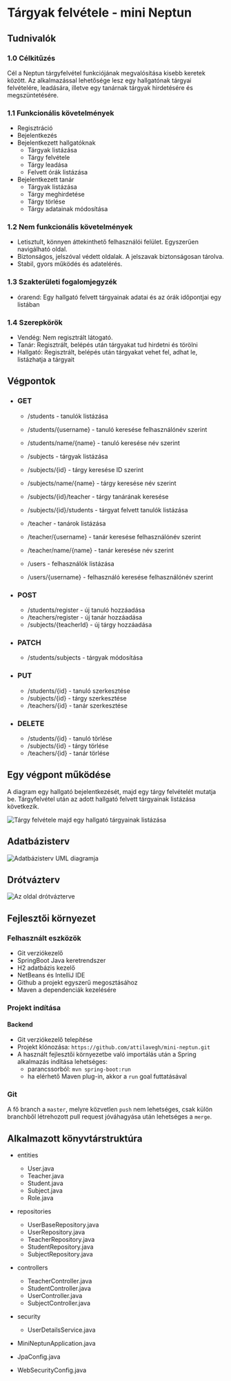 # Tárgyak felvétele - mini Neptun

## Tudnivalók

### 1.0 Célkitűzés

Cél a Neptun tárgyfelvétel funkciójának megvalósítása kisebb keretek között. Az alkalmazással lehetősége lesz egy hallgatónak tárgyai felvételére, leadására, illetve egy tanárnak tárgyak hirdetésére és megszüntetésére.

### 1.1 Funkcionális követelmények

- Regisztráció
- Bejelentkezés
- Bejelentkezett hallgatóknak
  - Tárgyak listázása
  - Tárgy felvétele
  - Tárgy leadása
  - Felvett órák listázása
- Bejelentkezett tanár
  - Tárgyak listázása
  - Tárgy meghirdetése
  - Tárgy törlése
  - Tárgy adatainak módosítása


### 1.2 Nem funkcionális követelmények

- Letisztult, könnyen áttekinthető felhasználói felület. Egyszerűen navigálható oldal.
- Biztonságos, jelszóval védett oldalak. A jelszavak biztonságosan tárolva.
- Stabil, gyors működés és adatelérés.

### 1.3 Szakterületi fogalomjegyzék

- órarend: Egy hallgató felvett tárgyainak adatai és az órák időpontjai egy listában

### 1.4 Szerepkörök

- Vendég: Nem regisztrált látogató.
- Tanár: Regisztrált, belépés után tárgyakat tud hirdetni és törölni
- Hallgató: Regisztrált, belépés után tárgyakat vehet fel, adhat le, listázhatja a tárgyait

## Végpontok

  - ### GET
    - /students - tanulók listázása
    - /students/{username} - tanuló keresése felhasználónév szerint
    - /students/name/{name} - tanuló keresése név szerint
    
    - /subjects - tárgyak listázása
    - /subjects/{id} - tárgy keresése ID szerint
    - /subjects/name/{name} - tárgy keresése név szerint
    - /subjects/{id}/teacher - tárgy tanárának keresése
    - /subjects/{id}/students - tárgyat felvett tanulók listázása
    
    - /teacher - tanárok listázása
    - /teacher/{username} - tanár keresése felhasználónév szerint
    - /teacher/name/{name} - tanár keresése név szerint
   
    - /users - felhasználók listázása
    - /users/{username} - felhasználó keresése felhasználónév szerint

  - ### POST
    - /students/register - új tanuló hozzáadása
    - /teachers/register - új tanár hozzáadása
    - /subjects/{teacherId} - új tárgy hozzáadása

  - ### PATCH
    - /students/subjects - tárgyak módosítása

  - ### PUT
    - /students/{id} - tanuló szerkesztése
    - /subjects/{id} - tárgy szerkesztése
    - /teachers/{id} - tanár szerkesztése
    
  - ### DELETE
    - /students/{id} - tanuló törlése
    - /subjects/{id} - tárgy törlése
    - /teachers/{id} - tanár törlése
    	
## Egy végpont működése 

A diagram egy hallgató bejelentkezését, majd egy tárgy felvételét mutatja be. Tárgyfelvétel után az adott hallgató felvett tárgyainak listázása következik.

![Tárgy felvétele majd egy hallgató tárgyainak listázása](/docs/targyfelvetel_vegpont_diagram.PNG)

## Adatbázisterv

![Adatbázisterv UML diagramja](/docs/erd.png)

## Drótvázterv

![Az oldal drótvázterve](/docs/wireframe)

## Fejlesztői környezet

### Felhasznált eszközök

- Git verziókezelő
- SpringBoot Java keretrendszer
- H2 adatbázis kezelő
- NetBeans és IntelliJ IDE
- Github a projekt egyszerű megosztásához
- Maven a dependenciák kezelésére

### Projekt indítása

#### Backend

- Git verziókezelő telepítése
- Projekt klónozása: `https://github.com/attilavegh/mini-neptun.git`
- A használt fejlesztői környezetbe való importálás után a Spring alkalmazás indítása lehetséges:
  - parancssorból: `mvn spring-boot:run`
  - ha elérhető Maven plug-in, akkor a `run` goal futtatásával

### Git

A fő branch a `master`, melyre közvetlen `push` nem lehetséges, csak külön branchből létrehozott pull request jóváhagyása után lehetséges a `merge`.

## Alkalmazott könyvtárstruktúra 

  - entities
    - User.java
	- Teacher.java
	- Student.java
	- Subject.java
	- Role.java
	
  - repositories
    - UserBaseRepository.java
    - UserRepository.java
	- TeacherRepository.java
	- StudentRepository.java
	- SubjectRepository.java
	
  - controllers
    - TeacherController.java
	- StudentController.java
	- UserController.java
	- SubjectController.java
	
  - security
    - UserDetailsService.java
    
  - MiniNeptunApplication.java
  - JpaConfig.java
  - WebSecurityConfig.java

